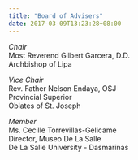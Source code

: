```yaml
---
title: "Board of Advisers"
date: 2017-03-09T13:23:28+08:00
---
```

*Chair*  
Most Reverend Gilbert Garcera, D.D.  
Archbishop of Lipa

*Vice Chair*  
Rev. Father Nelson Endaya, OSJ  
Provincial Superior  
Oblates of St. Joseph

*Member*  
Ms. Cecille Torrevillas-Gelicame  
Director, Museo De La Salle  
De La Salle University - Dasmarinas